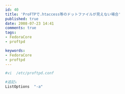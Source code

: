 ```yaml
---
id: 40
title: 'ProFTPで.htaccess等のドットファイルが見えない場合'
published: true
date: 2008-07-23 14:41
comments: true
tags:
- FedoraCore
- proftpd

keywords:
- FedoraCore
- proftpd
---
```


```sh
#vi  /etc/proftpd.conf

#追記↓
ListOptions  "-a"
```
